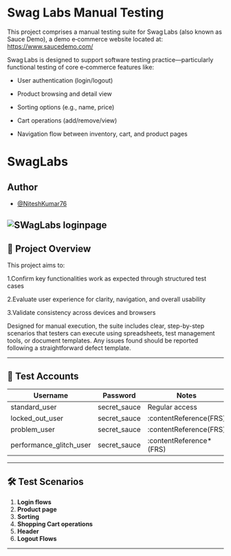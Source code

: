 
#  Swag Labs Manual Testing
This project comprises a manual testing suite for Swag Labs (also known as Sauce Demo), a demo e‑commerce website located at:
https://www.saucedemo.com/

Swag Labs is designed to support software testing practice—particularly functional testing of core e‑commerce features like:

* User authentication (login/logout)

* Product browsing and detail view

* Sorting options (e.g., name, price)

* Cart operations (add/remove/view)

* Navigation flow between inventory, cart, and product pages


# SwagLabs 
## Author
- [@NiteshKumar76](https://github.com/NiteshKumar76)
  
![SWagLabs loginpage](https://github.com/user-attachments/assets/b05fd947-4abf-48e0-a5fb-91481f3a7e9c)
---

## 📖 Project Overview

This project aims to:

1.Confirm key functionalities work as expected through structured test cases

2.Evaluate user experience for clarity, navigation, and overall usability

3.Validate consistency across devices and browsers

Designed for manual execution, the suite includes clear, step-by-step scenarios that testers can execute using spreadsheets, test management tools, or document templates. Any issues found should be reported following a straightforward defect template.


---

## 🔐 Test Accounts

| Username                  | Password       | Notes                                |
|--------------------------|----------------|--------------------------------------|
| standard_user            | secret_sauce   | Regular access                       |
| locked_out_user          | secret_sauce   | :contentReference(FRS)        |
| problem_user             | secret_sauce   | :contentReference(FRS)                  |
| performance_glitch_user  | secret_sauce   | :contentReference*(FRS)                      |

---

## 🛠 Test Scenarios

1. **Login flows**  
2. **Product page**  
3. **Sorting**    
4. **Shopping Cart operations**    
5. **Header**
6. **Logout Flows**
  
---



